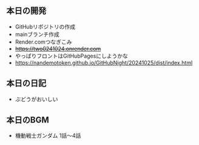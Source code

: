 ## 本日の開発
- GitHubリポジトリの作成
- mainブランチ作成
- Render.comつなぎこみ
- ~~https://two0241024.onrender.com~~
- やっぱりフロントはGitHubPagesにしようかな
- https://nandemotoken.github.io/GitHubNight/20241025/dist/index.html

## 本日の日記
- ぶどうがおいしい

## 本日のBGM
- 機動戦士ガンダム 1話～4話
